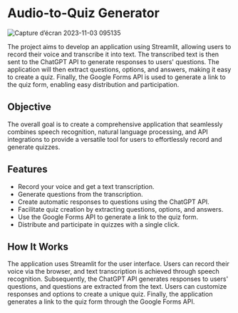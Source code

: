 # Audio-to-Quiz Generator

![Capture d’écran 2023-11-03 095135](https://github.com/yassine-saoud/audio2quiz/assets/105358270/6bb12650-85a0-418f-b82b-eb8e11c5aafc)


The project aims to develop an application using Streamlit, allowing users to record their voice and transcribe it into text. The transcribed text is then sent to the ChatGPT API to generate responses to users' questions. The application will then extract questions, options, and answers, making it easy to create a quiz. Finally, the Google Forms API is used to generate a link to the quiz form, enabling easy distribution and participation.

## Objective

The overall goal is to create a comprehensive application that seamlessly combines speech recognition, natural language processing, and API integrations to provide a versatile tool for users to effortlessly record and generate quizzes.

## Features

- Record your voice and get a text transcription.
- Generate questions from the transcription.
- Create automatic responses to questions using the ChatGPT API.
- Facilitate quiz creation by extracting questions, options, and answers.
- Use the Google Forms API to generate a link to the quiz form.
- Distribute and participate in quizzes with a single click.

## How It Works

The application uses Streamlit for the user interface. Users can record their voice via the browser, and text transcription is achieved through speech recognition. Subsequently, the ChatGPT API generates responses to users' questions, and questions are extracted from the text. Users can customize responses and options to create a unique quiz. Finally, the application generates a link to the quiz form through the Google Forms API.

